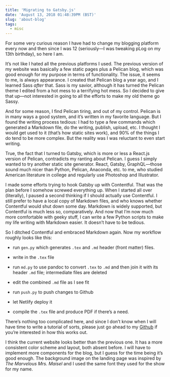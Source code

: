 ```yaml
---
title: 'Migrating to Gatsby.js'
date: 'August 13, 2018 01:48:39PM (BST)'
slug: 'about-blog'
tags:
  - misc
---
```


For some very curious reason I have had to change my blogging platform
every now and then since I was 12 (seriously—I was tweaking pLog on my
13th birthday), so here I am.

<!--more-->

It’s not like I hated all the previous platforms I used. The previous
version of my website was basically a few static pages plus a Pelican
blog, which was good enough for my purpose in terms of functionality. The
issue, it seems to me, is always appearance. I created that Pelican blog
a year ago, and I learned Sass _after_ that. Sass is my savior, although
it has turned the Pelican theme I edited from a hot mess to a terrifying
hot mess. So I decided to give that up—not interested in going to all the
efforts to make my old theme go Sassy.

And for some reason, I find Pelican tiring, and out of my control. Pelican
is in many ways a good system, and it’s written in my favorite language.
But I found the writing process tedious: I had to type a few commands
which generated a Markdown file, do the writing, publish, upload, etc.
I thought I would get used to it (that’s how static sites work), and
90% of the things I do tend to be more complex. But the reality was
I was reluctant to even start writing.

True, the fact that I turned to Gatsby, which is more or less a React.js
version of Pelican, contradicts my ranting about Pelican. I guess
I simply wanted to try another static site generator. React, Gatsby,
GraphQL—those sound much nicer than Python, Pelican, Anaconda, etc.
to me, who studied American literature in college and regularly use
Photoshop and Illustrator.

I made some efforts trying to hook Gatsby up with Contentful. That was
the plan before I somehow screwed everything up. When I started all
over (literally), I paused a second thinking if I should actually use
Contentful. I still prefer to have a local copy of Markdown files,
and who knows whether Contentful would shut down some day. Markdown
is widely supported, but Contentful is much less so, comparatively.
And now that I’m now much more comfortable with geeky stuff, I can
write a few Python scripts to make my life writing with Markdown
easier. It doesn’t have to be tedious.

So I ditched Contentful and embraced Markdown again. Now my workflow
roughly looks like this:

- run `gen.py` which generates `.tex` and `.md` header (front matter)
  files.

- write in the `.tex` file

- run `md.py` to use pandoc to convert `.tex` to `.md` and then join
  it with its header `.md` file; intermediate files are deleted

- edit the combined `.md` file as I see fit

- run `push.py` to push changes to Github

- let Netlify deploy it

- compile the `.tex` file and produce PDF if there’s a need.

There’s nothing too complicated here, and since I don’t know when I will
have time to write a tutorial of sorts, please just go ahead to my
[Github](https://github.com/kentchang/kentchang.com-main) if you’re interested in how this works out.

I think the current website looks better than the previous one. It has a
more consistent color scheme and layout, both absent before. I will have
to implement more components for the blog, but I guess for the time
being it’s good enough. The background image on the landing page was
inspired by _The Marvelous Mrs. Maisel_ and I used the same font they
used for the show for my name.
